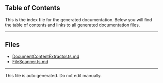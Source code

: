 ## Table of Contents

This is the index file for the generated documentation. Below you will find the table of contents and links to all generated documentation files.

---


## Files

- [DocumentContentExtractor.ts.md](DocumentContentExtractor.ts.md)
- [FileScanner.ts.md](FileScanner.ts.md)



---

This file is auto generated. Do not edit manually.